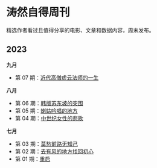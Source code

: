 # 涛然自得周刊

精选作者看过且值得分享的电影、文章和数据内容，周末发布。

## 2023

**九月**

- 第 07 期：[近代高僧虚云法师的一生](weekly/007.md)


**八月**

- 第 06 期：[韩版苏东坡的突围](weekly/006.md)
- 第 05 期：[蝲蛄吟唱的地方](weekly/005.md)
- 第 04 期：[中世纪女性的悲歌](weekly/004.md)

**七月**

- 第 03 期：[莫愁前路无知己](weekly/003.md)
- 第 02 期：[去有风的地方找回初心](weekly/002.md)
- 第 01 期：[重启](weekly/001.md) 



